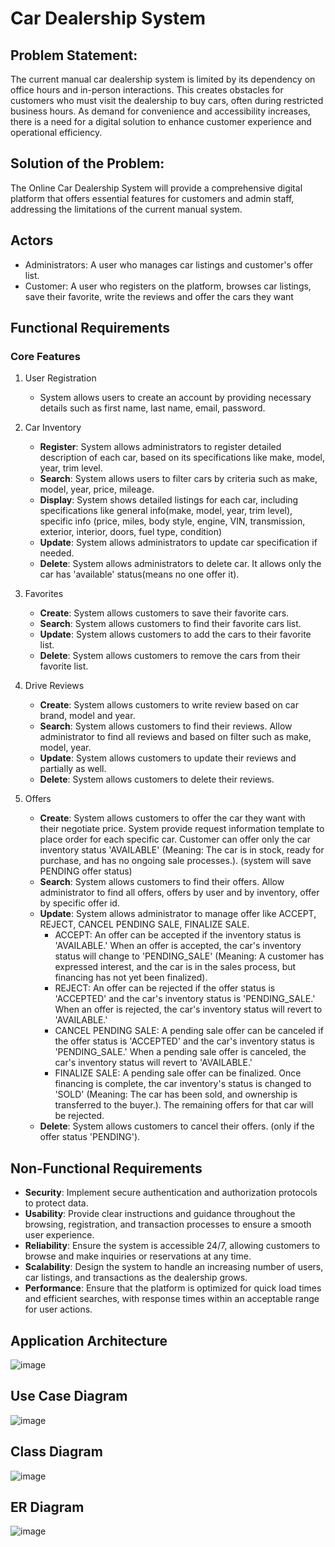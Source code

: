 # Car Dealership System
## Problem Statement:
The current manual car dealership system is limited by its dependency on office hours and in-person interactions. This creates obstacles for customers who must visit the dealership to buy cars, often during restricted business hours. As demand for convenience and accessibility increases, there is a need for a digital solution to enhance customer experience and operational efficiency.

## Solution of the Problem:
The Online Car Dealership System will provide a comprehensive digital platform that offers essential features for customers and admin staff, addressing the limitations of the current manual system.

## Actors
- Administrators: A user who manages car listings and customer's offer list.
- Customer: A user who registers on the platform, browses car listings, save their favorite, write the reviews and offer the cars they want

## Functional Requirements
### Core Features
1. User Registration
   - System allows users to create an account by providing necessary details such as first name, last name, email, password.
     
2. Car Inventory
   - **Register**: System allows administrators to register detailed description of each car, based on its specifications like make, model, year, trim level.
   - **Search**: System allows users to filter cars by criteria such as make, model, year, price, mileage. 
   - **Display**: System shows detailed listings for each car, including specifications like general info(make, model, year, trim level), specific info (price, miles, body style, engine, VIN, transmission, exterior, interior, doors, fuel type, condition)
   - **Update**: System allows administrators to update car specification if needed.
   - **Delete**: System allows administrators to delete car. It allows only the car has 'available' status(means no one offer it).

3. Favorites
   - **Create**: System allows customers to save their favorite cars.
   - **Search**: System allows customers to find their favorite cars list.
   - **Update**: System allows customers to add the cars to their favorite list.
   - **Delete**: System allows customers to remove the cars from their favorite list.

4. Drive Reviews
   - **Create**: System allows customers to write review based on car brand, model and year.
   - **Search**: System allows customers to find their reviews. Allow administrator to find all reviews and based on filter such as make, model, year.
   - **Update**: System allows customers to update their reviews and partially as well.
   - **Delete**: System allows customers to delete their reviews.
  
5. Offers
   - **Create**: System allows customers to offer the car they want with their negotiate price. 
                 System provide request information template to place order for each specific car. Customer can offer only the car inventory status 'AVAILABLE' (Meaning: The car is in stock, ready for purchase, and has no ongoing sale processes.). (system will save PENDING offer status)
   - **Search**: System allows customers to find their offers. Allow administrator to find all offers, offers by user and by inventory, offer by specific offer id.
   - **Update**: System allows administrator to manage offer like ACCEPT, REJECT, CANCEL PENDING SALE, FINALIZE SALE.
     - ACCEPT: An offer can be accepted if the inventory status is 'AVAILABLE.' When an offer is accepted, the car's inventory status will change to 'PENDING_SALE' (Meaning: A customer has expressed interest, and the car is in the sales process, but financing has not yet been finalized).
     - REJECT: An offer can be rejected if the offer status is 'ACCEPTED' and the car's inventory status is 'PENDING_SALE.' When an offer is rejected, the car's inventory status will revert to 'AVAILABLE.'
     - CANCEL PENDING SALE: A pending sale offer can be canceled if the offer status is 'ACCEPTED' and the car's inventory status is 'PENDING_SALE.' When a pending sale offer is canceled, the car's inventory status will revert to 'AVAILABLE.'
     - FINALIZE SALE: A pending sale offer can be finalized. Once financing is complete, the car inventory's status is changed to 'SOLD' (Meaning: The car has been sold, and ownership is transferred to the buyer.). The remaining offers for that car will be rejected.
   - **Delete**: System allows customers to cancel their offers. (only if the offer status 'PENDING').
  
## Non-Functional Requirements
  - **Security**: Implement secure authentication and authorization protocols to protect data.
  - **Usability**: Provide clear instructions and guidance throughout the browsing, registration, and transaction processes to ensure a smooth user experience.
  - **Reliability**: Ensure the system is accessible 24/7, allowing customers to browse and make inquiries or reservations at any time.
  - **Scalability**: Design the system to handle an increasing number of users, car listings, and transactions as the dealership grows.
  - **Performance**: Ensure that the platform is optimized for quick load times and efficient searches, with response times within an acceptable range for user actions.

## Application Architecture
![image](./artifacts/ApplicationArchitecture.png)

## Use Case Diagram
![image](./artifacts/DW_UseCase.jpg)

## Class Diagram
![image](./artifacts/DW_ClassDiagram.jpg)

## ER Diagram
![image](./artifacts/DW_ERD.pgerd.png)


